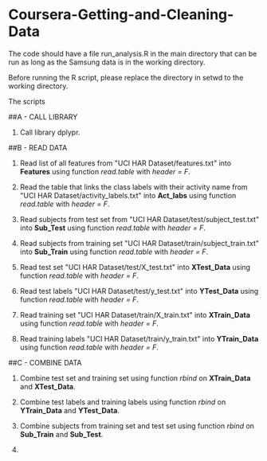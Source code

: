 Coursera-Getting-and-Cleaning-Data
==================================

The code should have a file run_analysis.R in the main directory that can be run as long as the Samsung data is in the working directory.

Before running the R script, please replace the directory in setwd to the working directory.

The scripts

##A - CALL LIBRARY
1) Call library dplypr.

##B - READ DATA
1) Read list of all features from "UCI HAR Dataset/features.txt" into **Features** using function *read.table* with *header = F*.

2) Read the table that links the class labels with their activity name from "UCI HAR Dataset/activity_labels.txt" into **Act_labs** using function *read.table* with *header = F*.

3) Read subjects from test set from "UCI HAR Dataset/test/subject_test.txt" into **Sub_Test** using function *read.table* with *header = F*.

4) Read subjects from training set "UCI HAR Dataset/train/subject_train.txt" into **Sub_Train** using function *read.table* with *header = F*.

5) Read test set "UCI HAR Dataset/test/X_test.txt" into **XTest_Data** using function *read.table* with *header = F*.

6) Read test labels "UCI HAR Dataset/test/y_test.txt" into **YTest_Data** using function *read.table* with *header = F*.

7) Read training set "UCI HAR Dataset/train/X_train.txt" into **XTrain_Data** using function *read.table* with *header = F*.

8) Read training labels "UCI HAR Dataset/train/y_train.txt" into **YTrain_Data** using function *read.table* with *header = F*.

##C - COMBINE DATA
1) Combine test set and training set using function *rbind* on **XTrain_Data** and **XTest_Data**.

2) Combine test labels and training labels using function *rbind* on **YTrain_Data** and **YTest_Data**.

3) Combine subjects from training set and test set using function *rbind* on **Sub_Train** and **Sub_Test**.

13)
